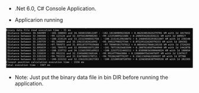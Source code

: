 * .Net 6.0, C# Console Application.


* Applicarion running
<p align="center">
  <img src="https://github.com/harakill/DistanceCalculator/blob/main/Docs/Output03.png" width="800" title="1836 ms">
</p>


* Note: Just put the binary data file in bin DIR before running the application.